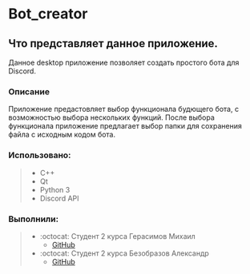 # Bot_creator
## Что представляет данное приложение.
Данное desktop приложение позволяет создать простого бота для Discord.
### Описание 
Приложение предастовляет выбор функционала будющего бота, с возможностью выбора нескольких функций.
После выбора функционала приложение предлагает выбор папки для сохранения файла с исходным кодом бота.

### Использовано:
> * С++
> * Qt
> * Python 3
> * Discord API

### Выполнили:
> * :octocat: Студент 2  курса Герасимов Михаил
>   * [GitHub](https://github.com/Dorrrke)
> * :octocat: Студент 2 курса Безобразов Александр
>    * [GitHub](https://github.com/ultraxion2000)
